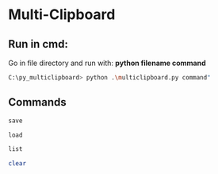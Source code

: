 # Multi-Clipboard

## Run in cmd:
Go in file directory and run with: **python filename command**

```bash
C:\py_multiclipboard> python .\multiclipboard.py command"
```

## Commands


```bash
save
```


```bash
load
```

```bash
list
```

```bash
clear